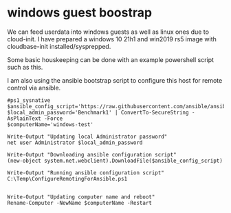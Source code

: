 # windows guest boostrap
We can feed userdata into windows guests as well as linux ones due to cloud-init.
I have prepared a windows 10 21h1 and win2019 rs5 image with cloudbase-init installed/sysprepped.

Some basic houskeeping can be done with an example powershell script such as this.

I am also using the ansible bootstrap script to configure this host for remote control via ansible.

```
#ps1_sysnative
$ansible_config_script='https://raw.githubusercontent.com/ansible/ansible/devel/examples/scripts/ConfigureRemotingForAnsible.ps1'
$local_admin_password='Benchmark1' | ConvertTo-SecureString -AsPlainText -Force
$computerName='windows-test'

Write-Output "Updating local Administrator password"
net user Administrator $local_admin_password

Write-Output "Downloading ansible configuration script"
(new-object system.net.webclient).DownloadFile($ansible_config_script)

Write-Output "Running ansible configuration script"
C:\Temp\ConfigureRemotingForAnsible.ps1


Write-Output "Updating computer name and reboot"
Rename-Computer -NewName $computerName -Restart
```
